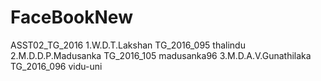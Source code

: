 # FaceBookNew
ASST02_TG_2016
1.W.D.T.Lakshan TG_2016_095 thalindu
2.M.D.D.P.Madusanka TG_2016_105 madusanka96
3.M.D.A.V.Gunathilaka TG_2016_096 vidu-uni

